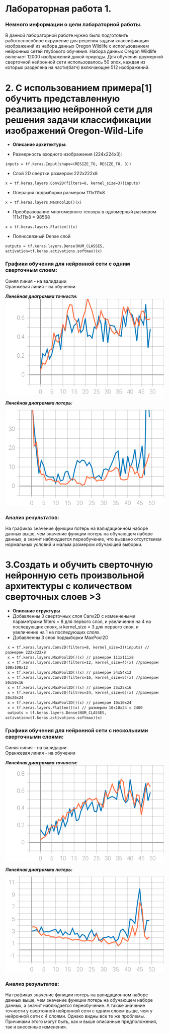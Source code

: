 Лабораторная работа 1.  
====

### Немного информации о цели лабараторной работы.
В данной лабораторной работе нужно было подготовить работоспособное окружение для решения задачи классификации изображений из набора данных Oregon Wildlife с использованием нейронных сетей глубокого обучения. Набора данных Oregon Wildlife включает 12000 изображений дикой природы. Для обучения двумерной сверточной нейронной сети использовалось 50 эпох, каждая из которых разделена на части(батч) включающее 512 изображений.

# 2. С использованием примера[1] обучить представленную реализацию нейронной сети для решения задачи классификации изображений Oregon-Wild-Life
* **Описание архитектуры:**   
 
* Размерность входного изображения (224x224x3): 
```
inputs = tf.keras.Input(shape=(RESIZE_TO, RESIZE_TO, 3))
```

* Слой 2D свертки размером 222х222х8
```
x = tf.keras.layers.Conv2D(filters=8, kernel_size=3)(inputs)
```

* Операция подвыборки размером 111х111х8
```
x = tf.keras.layers.MaxPool2D()(x)
```

* Преобразование многомерного тензора в одномерный размером 111x111x8 = 98568
 ```
 x = tf.keras.layers.Flatten()(x)
 ```
 
 * Полносвязный Dense слой
```
outputs = tf.keras.layers.Dense(NUM_CLASSES, activation=tf.keras.activations.softmax)(x)
```

 ### Графики обучения для нейронной сети с одним сверточным слоем:
 
Синяя линия - на валидации  
Оранжевая линия - на обучении  

 ***Линейная диаграмма точности:*** 
<img src="./epoch_categorical_accuracy v1.svg">

 ***Линейная диаграмма потерь:*** 
 
<img src="./epoch_loss v1.svg">

### Анализ результатов:

На графиках значение функции потерь на валидационном наборе данных выше, чем значение функции потерь на обучающем наборе данных, а значит наблюдается переобучение, что вызвано отсутствием нормальных условий и малым размером обучающей выборки. 

# 3.Создать и обучить сверточную нейронную сеть произвольной архитектуры с количеством сверточных слоев >3
* **Описание структуры** 
* Добавленны 3 сверточных слоя Canv2D с изменнеными параметрами filters = 8 для первого слоя, и увеличение на 4 на последующих слоях, и kernel_size = 3 для первого слоя, и увеличение на 1 на последующих слоях.  
* Добавленны 3 слоя подвыборки MaxPool2D

 ```
  x = tf.keras.layers.Conv2D(filters=8, kernel_size=3)(inputs) //размером 222х222х8
  x = tf.keras.layers.MaxPool2D()(x) // размером 111x111x8 
  x = tf.keras.layers.Conv2D(filters=12, kernel_size=4)(x) //размером 108х108х12
  x = tf.keras.layers.MaxPool2D()(x) // размером 54x54x12
  x = tf.keras.layers.Conv2D(filters=16, kernel_size=5)(x) //размером 50х50х16
  x = tf.keras.layers.MaxPool2D()(x) // размером 25x25x16
  x = tf.keras.layers.Conv2D(filtres=24, kernel_size=6)(x) //размером 20х20х24
  x = tf.keras.layers.MaxPool2D()(x) // размером 10x10x24  
  x = tf.keras.layers.Flatten()(x) // размером 10x10x24 = 2400
  outputs = tf.keras.layers.Dense(NUM_CLASSES, activation=tf.keras.activations.softmax)(x)
  ```


 ### Графики обучения для нейронной сети с несколькими сверточными слоями:
 
Синяя линия - на валидации  
Оранжевая линия - на обучении  

 ***Линейная диаграмма точности:*** 
<img src="./epoch_categorical_accuracy v2.svg">

 ***Линейная диаграмма потерь:*** 
 
<img src="./epoch_loss v2.svg">

### Анализ результатов:

На графиках значение функции потерь на валидационном наборе данных выше, чем значение функции потерь на обучающем наборе данных, а значит наблюдается переобучение. А также значение точности у сверточной нейронной сети с одним слоем выше, чем у нейронной сети с 4 слоями. Однако видны все те же проблемы. Причинами этого могут быть, как и выше описанные предположения, так и внесенные изменения. 

